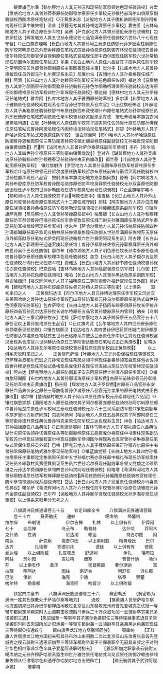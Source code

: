 <!-- { "loadSidebar": true } -->
　　镶黄旗巴尔凖【卦尔察地方人其元孙苏和现任防军叅领达色现任骁骑校】兴爱【发纳哈地方人其曽孙莽泰原任防御穆尔泰原任步军校元孙根特赫玛尔山俱原系副骁骑校西图库原任笔帖式】○正黄旗米苏【讷殷地方人其子倭和讷原任所副孙阿布纳现任给事中兼佐领】温普【原籍无考其曽孙福达理原任步军校】嘉古善【吉林乌喇地方人其子珠合原任步军校】吴赛【萨克察地方人其曽孙德伦泰原任骁骑校】包衣伊拉达【辉发地方人其五世孙永德现任七品官满泰原任骁骑校六世孙八十七现任守备】○正白旗衣理喀【长白山地方人其曽孙阿兰泰原任防御元孙罗密索柱俱原任防军校常明原任员外郎索拜原任笔帖式四世孙色楞原任防御齐林现任骁骑校五世孙徳尔特原任防御官保官禄俱原任笔帖式官福现任郎中西尔图现任防军校六世孙常栢现任防御色尔图现任笔帖式】多果【长白山地方人原任六品官其子硕色原任防军校孙常明原任员外郎曽孙图喇原任主事图善现任主事】觉尔多【扎库木地方人其曽孙德敏现任员外郎元孙扎尔赛现系生员】尼雅尔古【吉顔地方人其孙桑格现任城门尉】阿清【长臼山地方人其孙达赖原任防军校元孙花色原任佐领】福达哈【马察地方人其曽孙顔图原任防御索鼐原任骁骑校元孙色尔图勒栢理俱原任骁骑校苏达海原任防御德福原任防军校四世孙彰保现任骁骑校】穆达禄【德林村地方人其元孙伊禄现任笔帖式】雅龙阿【扎库木地方人其子雅图原任防军校】多尔浑【和罗地方人其子雅頼原任骁骑校索柱现系仓库官孙巴尔特原系仓库官】○正红旗班朱琥【叶赫地方人其子桑格原任骁骑校舒书布原任陜西布政使瑚什布原任笔帖式孙舒常绶原任员外郎巴賛原任笔帖式明徳原任亲军校曽孙舒灵额原系库使　按班朱琥与本旗包衣同里觉哈同族】古里【叶赫地方人原任防军校其子固实原任佐领吴什原任防御孙佛保住原任笔帖式曽孙阿思哈现任内阁侍读法特哈现任笔帖式】郭碧【叶赫地方人其子萨哈达原任笔帖式双保原任防军校】　镶白旗囊阿【布尔哈地方人其孙萨哈瑚原任防御曽孙恩格图原任三等防衞恩特原任御史额森特原任副骁骑校元孙福贵现任防御由镶黄旗改】巴阿【沾河地方人其曽孙萨尔泰原任副防军叅领】多丹【布尔哈地方人其四世孙全德原任三等防衞由镶黄旗改】登对齐【瑚普察地方人其孙吴库讷原任骁骑校四世孙额楞泰现任骁骑校由正白旗改】都兰泰【叶赫地方人其孙色勒图原任防军校】　镶红旗射济【罗里地方人其曽孙温图布原任防军校晋柱原任步军校哈什屯原任佐领元孙哲尔度原任防军校哲尔布原任前锋侍衞哲贝现任骁骑校四世孙拉都浑现任八品官　按射济与本旗沈阳地方恩崇额同族】舒赛【阿尔喇地方人其孙布舒库原任防军校曽孙图哈纳亦原任防军校吴拜原任骁骑校元孙双喜原任防御通图现任步军校四世孙伊勒图现任防军校莫思泰现任骁骑校】○正蓝旗喀尔喀木【额和河地方人原任骁骑校其子达阿原任郎中】倭吉格【长臼山地方人其孙外山原任司库曽孙海青原任笔帖式六十二原任城守尉】郎柱【阿库里地方人其孙岱库理原任骁骑校曽孙桑格原任防军校吴勒现任骁骑校元孙倭赫图原系副防军校】○镶蓝旗萨克察【尼马察地方人其曽孙常禄原任郎中】柏膺额【长白山地方人其孙和穆拜原任防军叅领曽孙巴海亦原任防军叅领敦岱原任城门尉元孙雅图原任笔帖式萨尔泰现任防军校武龄阿现任步军校】喀朱兰【萨哈尔察地方人其元孙岱纳原任防御四世孙满都瑚原任国子监司业柏林原任佐领桑格现任防御五世孙尼满原任佐领荪玉原任员外郎荪猷原任笔帖式伊灵阿现任骁骑校六世孙赛明阿现系生员】阿古理【长白山地方人其孙郭理原任迎送官庚起原任博士曽孙伊都原任佐领元孙郭穆拜原任员外郎四世孙吴什巴现任防御】那尔布【雅尔湖地方人其子明色原任牧长孙南泰原任骁骑校曽孙那尔泰原任防军校理华色现任骁骑校】盖岱【长白山地方人其子额尔吉达原任骁骑校孙瑚什巴现任防军校】费雅达【长白山地方人其孙舒书原任骁骑校曽孙保住亦原任骁骑校】巴克西哈【吉林乌喇地方人其孙福密善原任防军校】扎尔图【东古地方人其孙花色原任骁骑校】嘠哈【长白山地方人其曽孙黒达色原系副防军校】包衣哈西玛【蕚汉辉河地方人其子福喀原任二等防衞曽孙福廷咨现任员外郎】吴达哈【额和河地方人其孙布舒库原任佐领元孙杨乆原任三等防衞】以上俱系
　　国初来归之人
　　正黄旗玛达汉【布尔浑地方人其元孙博达理原任步军校又玛达汉亲弟图哈喇之曽孙达山原任步军校巴山原任防军校元孙乌尔都善原任笔帖式四世孙色明泰现任防军校】包衣萨穆哈【长白山地方人其子扬阿布闗泰俱原任牧长伊拉齐原任四品官孙瓦尔达原任牧长讷尔特原任五品官曽孙倭赫原任内管领】纳亲【乌喇地方人其孙三察哈原任牧长】尤禄【萨哈尔察地方人其子闗保原任五品官孙五十八原任治仪正曽孙黒格原任五品官】○正红旗尚武【瓦尔喀地方人其四世孙安泰原任叅领堪泰现任防御】○镶白旗察汉【哈达地方人其四世孙伊巴荪原任城门尉伊都原任防御达尔堪原任笔帖式五世孙巴格原系库使达兰泰原任郎中伊兰寳现任骁骑校富汉泰现系仓库官六世孙赫达色原任三等防衞达敏现任笔帖式由正黄旗改】尼喀达【哈达地方人其孙瓦尔喀原任骁骑校曽孙柱原任防军校由正黄旗改】
　　以上俱系天聪时来归之人
　　正黄旗巴萨理【叶赫地方人其元孙彰保柱现任骁骑校又巴萨理亲叔都尔巴琥之元孙常安现任茶房总领丰绅现任委署叅领富森现任包衣佐领四世孙穆克登现任笔帖式桑格现系库使舒吉现任司库禄占现任防军校常赫现任骁骑校】阿古达【萨克察地方人原任防御其子安东阿原任博士孙浑齐原任步军校】○镶白旗钮瑚图【布尔哈地方人其曽孙鄂诺海原任步军校费古原任前锋叅领元孙彰绶现任防军校由正黄旗改】杨吉努【辉发地方人其子罗碧费古原任八品官孙永安原任六品典仪安定原任三等防衞曽孙伊诚原任八品官元孙崇果络原任笔帖式由正白旗改】喀尔禅【倭讷赫村地方人其子阿山珠原任防军校元孙索鼐现任六品官】○镶红旗恩崇额【潘阳地方人原任骁骑校其子阿尔都善亦原任骁骑校孙阿尔紏原任郎中曽孙庵楚库原任步军校阿三泰现任骁骑校元孙六十三现系副防军校○按恩崇额与本旗罗里地方射济同族】包衣阿扬阿【哈达地方人原任五品典仪其子阿郎阿原任三等防衞孙德升原任典仪曽孙特克亲原任防军校三达色现系生员】绰色【哈达地方人其孙福禄原任八品典仪】○正蓝旗翁鄂舜【吉林乌喇地方人其子鄂礼原任六品典仪瑚什屯原任佐领孙诺保原任头等防衞赫绅原任五品官库尔禅原任中书索柱现系副防军校苏尔禅现任骁骑校富尔禅现任副防军叅领图尔禅现系仓库官曽孙卓琳泰原任笔帖式常保住现任员外郎】巴格【萨克苏地方人其子拜塔原任署正孙鄂齐尔原任中书曽孙常保原任笔帖式雅尔泰现任防军校】○镶蓝旗党额【长白山地方人其四世孙福拉塔原任主事额陞定格俱原任郎中五世孙福尔赛亦原任郎中福礼布现任防军校索住现任员外郎敦柱呉寳德寳俱现系生员六世孙哈尔赛现任副防军叅领又党额之弟硕尼堪之元孙达尔费顔原任叅领四世孙玛灵阿现任骁骑校】阿喀塔【蕚漠辉河地方人其曽孙鄂柏诺原任防军校禅拜原任骁骑校拜现任防御元孙偏图原任骁骑校官栋现任防军叅领禄通阿现系副骁骑校】岱达【长白山地方人其子翁爱原任骁骑校孙玛喜原任典仪】噶尔萨【蕚漠辉河地方人其孙六什现任防军校曽孙博尔衮原任骁骑校元孙齐金原任副骁骑校】巴尔布【讷殷地方人其孙额尔竒现任骁骑校元孙罗海亦现任骁骑校】以上俱系来归年分无考之人














　　八旗满洲氏族通谱卷三十五
　　钦定四库全书
　　八旗满洲氏族通谱目録
　　卷三十六
　　赛密勒氏
　　通蛟　　　　　　　噶库纳
　　塔馨塔　　　　　　拉尔保
　　布喇锡　　　　　　伊尔吉禅
　　扎林
　　以上俱有传
　　伊莽阿　　　　　　七十
　　达哈禅　　　　　　乌云布
　　勒普赫　　　　　　达什哈
　　莽阿木　　　　　　克什纳
　　性讷　　　　　　　尼达纳
　　赖达　　　　　　　商吉尔图
　　阿南达　　　　　　萨克察
　　嵩吉尔图
　　以上俱附载
　　精竒理氏
　　巴尔达齐　　　　　扎理穆
　　鄂谟尔托　　　　　谟廷
　　以上俱有传
　　徳敦　　　　　　　爱达理
　　以上俱附载
　　扎库塔氏
　　舒通阿　　　　　　伊扎
　　噶布拉　　　　　　阿柱
　　玛尔图　　　　　　吉拉喀
　　僧塞　　　　　　　竒普什讷
　　哈尔荪
　　以上俱有传
　　备浑　　　　　　　徳普腾额
　　奢尔瑚讷　　　　　富拉理
　　明阿达　　　　　　图柱
　　南济兰　　　　　　阿舒布
　　呉扎那　　　　　　巴伦
　　倭新　　　　　　　海亮
　　宁徳　　　　　　　塔泰
　　察楚　　　　　　　喀尔特
　　勒普都　　　　　　海青阿
　　哈普沙
　　以上俱附载






　　钦定四库全书
　　八旗满洲氏族通谱卷三十六
　　赛密勒氏
　　【赛密勒为满洲一姓其氏族散处于萨哈尔察等地方】
　　通蛟
　　【镶黄旗人世居萨哈尔察地方国初来归其孙巴尔都禅由闲散过北京征山东梯攻兖州府首先登城克之优授一等轻车都尉定鼎燕京时入山海闗击败流贼马步兵二十万众叙功加一云骑尉卒其亲兄多诺袭职三遇】
　　【恩诏加至一等男卒其子塞尔色袭职任三等侍衞縁事革退其子常保袭职时削去恩诏所加之职承袭一等轻车都尉兼一云骑尉卒其亲弟黑达色袭职现任三等侍衞○按通蛟与
　　镶白旗黑龙江地方塔馨塔同族】
　　噶库纳
　　【正红旗人世居黒龙江地方国初来归其孙布尔山由闲散二次过北京征山东攻寿张县首先登城克之授云骑尉三遇恩诏加至三等轻车都尉卒其子三保袭职卒无嗣其亲叔之子对利孙华色相继承袭华色卒其子爱星阿袭职时削去】
　　【恩韶所加之职承袭云骑尉又噶库纳之元孙齐穆萨哈原系监生四世孙雅住原任笔帖式乌龙武原任防御沙赖由叅领兼佐领从征准噶尔在和通呼尔哈脑尔地方击贼阵亡】
　　【赠云骑尉其子武钟阿现承袭】
　　塔馨塔
